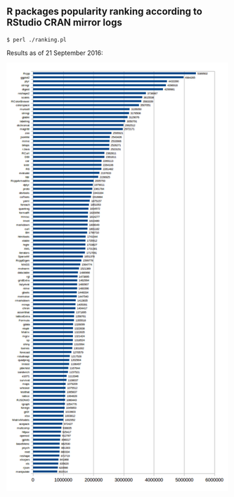 ## R packages popularity ranking according to RStudio CRAN mirror logs

```
$ perl ./ranking.pl
```

Results as of 21 September 2016:

![Results as of 21 September 2016](r-packages-popularity-2016-09-21.png "Results as of 21 September 2016")


